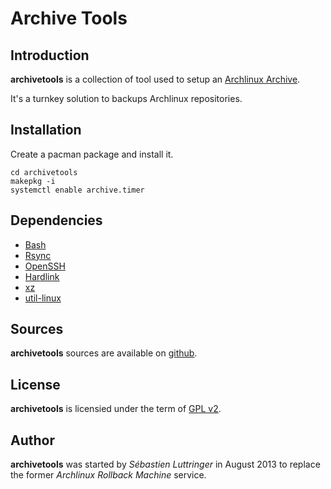 Archive Tools
=============

Introduction
------------
**archivetools** is a collection of tool used to setup an [Archlinux Archive](https://wiki.archlinux.org/index.php/Arch_Linux_Archive).

It's a turnkey solution to backups Archlinux repositories.

Installation
------------
Create a pacman package and install it.

```
cd archivetools
makepkg -i
systemctl enable archive.timer
```

Dependencies
------------
- [Bash](http://www.gnu.org/software/bash/bash.html)
- [Rsync](http://rsync.samba.org/)
- [OpenSSH](http://www.openssh.com/portable.html)
- [Hardlink](http://jak-linux.org/projects/hardlink/)
- [xz](http://tukaani.org/xz/)
- [util-linux](https://www.kernel.org/pub/linux/utils/util-linux/)

Sources
-------
**archivetools** sources are available on [github](https://github.com/seblu/archivetools/).

License
-------
**archivetools** is licensied under the term of [GPL v2](http://www.gnu.org/licenses/gpl-2.0.html).

Author
------
**archivetools** was started by *Sébastien Luttringer* in August 2013 to replace the former *Archlinux Rollback Machine* service.